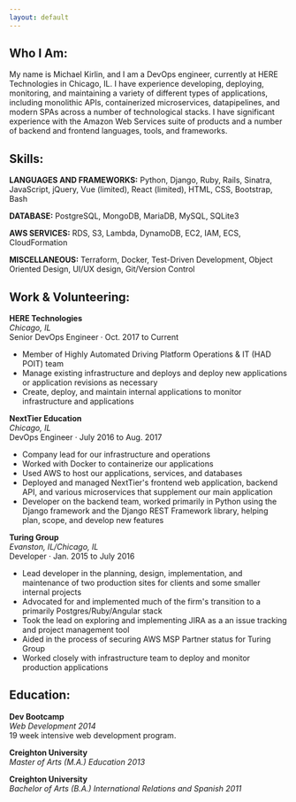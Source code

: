 ```yaml
---
layout: default
---
```


Who I Am:
---------
My name is Michael Kirlin, and I am a DevOps engineer, currently at HERE Technologies in Chicago, IL. I have experience developing, deploying, monitoring, and maintaining a variety of different types of applications, including monolithic APIs, containerized microservices, datapipelines, and modern SPAs across a number of technological stacks. I have significant experience with the Amazon Web Services suite of products and a number of backend and frontend languages, tools, and frameworks.  

Skills:
---------
**LANGUAGES AND FRAMEWORKS:** Python, Django, Ruby, Rails, Sinatra, JavaScript,  jQuery, Vue (limited), React (limited), HTML, CSS, Bootstrap, Bash  

**DATABASE:** PostgreSQL, MongoDB, MariaDB, MySQL, SQLite3  

**AWS SERVICES:** RDS, S3, Lambda, DynamoDB, EC2, IAM, ECS, CloudFormation  

**MISCELLANEOUS:** Terraform, Docker, Test-Driven Development, Object Oriented Design, UI/UX design, Git/Version Control  

Work & Volunteering:
---------
**HERE Technologies**  
*Chicago, IL*  
Senior DevOps Engineer · Oct. 2017 to Current  
- Member of Highly Automated Driving Platform Operations & IT (HAD POIT) team
- Manage existing infrastructure and deploys and deploy new applications or application revisions as necessary
- Create, deploy, and maintain internal applications to monitor infrastructure and applications

**NextTier Education**  
*Chicago, IL*  
DevOps Engineer · July 2016 to Aug. 2017  

- Company lead for our infrastructure and operations
- Worked with Docker to containerize our applications
- Used AWS to host our applications, services, and databases
- Deployed and managed NextTier's frontend web application, backend API, and various microservices that supplement our main application
- Developer on the backend team, worked primarily in Python using the Django framework and the Django REST Framework library, helping plan, scope, and develop new features

**Turing Group**  
*Evanston, IL/Chicago, IL*  
Developer · Jan. 2015 to July 2016  

- Lead developer in the planning, design, implementation, and maintenance of two production sites for clients and some smaller internal projects
- Advocated for and implemented much of the firm's transition to a primarily Postgres/Ruby/Angular stack
- Took the lead on exploring and implementing JIRA as a an issue tracking and project management tool
- Aided in the process of securing AWS MSP Partner status for Turing Group
- Worked closely with infrastructure team to deploy and monitor production applications

Education:
---------
**Dev Bootcamp**  
*Web Development 2014*  
19 week intensive web development program.  
  
**Creighton University**  
*Master of Arts (M.A.) Education 2013*  
  
**Creighton University**  
*Bachelor of Arts (B.A.) International Relations and Spanish 2011*  